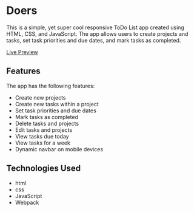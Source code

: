 # Doers
This is a simple, yet super cool responsive ToDo List app created using HTML, CSS, and JavaScript. The app allows users to create projects and tasks, set task priorities and due dates, and mark tasks as completed.

[Live Preview](https://alexthetaffer.github.io/doers/)

## Features
The app has the following features:

- Create new projects
- Create new tasks within a project
- Set task priorities and due dates
- Mark tasks as completed
- Delete tasks and projects
- Edit tasks and projects
- View tasks due today
- View tasks for a week
- Dynamic navbar on mobile devices

## Technologies Used
- html
- css
- JavaScript
- Webpack

